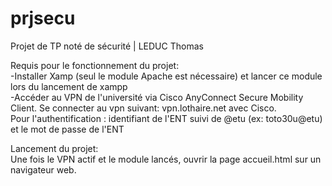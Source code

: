 # prjsecu
Projet de TP noté de sécurité | LEDUC Thomas

Requis pour le fonctionnement du projet:<br>
-Installer Xamp (seul le module Apache est nécessaire) et lancer ce module lors du lancement de xampp <br>
-Accéder au VPN de l'université via Cisco AnyConnect Secure Mobility Client. Se connecter au vpn suivant: vpn.lothaire.net avec Cisco.<br>
Pour l'authentification : identifiant de l'ENT suivi de @etu (ex: toto30u@etu) et le mot de passe de l'ENT

Lancement du projet:<br>
Une fois le VPN actif et le module lancés, ouvrir la page accueil.html sur un navigateur web. 
